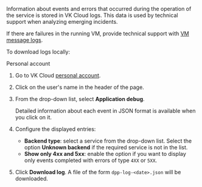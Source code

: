 Information about events and errors that occurred during the operation of the service is stored in VK Cloud logs. This data is used by technical support when analyzing emerging incidents.

<info>

If there are failures in the running VM, provide technical support with [VM message logs](/en/computing/iaas/service-management/vm/vm-console#vm_message_logs).

</info>

To download logs locally:

<tabs>
<tablist>
<tab>Personal account</tab>
</tablist>
<tabpanel>

1. Go to VK Cloud [personal account](https://msk.cloud.vk.com/app/en).
1. Click on the user's name in the header of the page.
1. From the drop-down list, select **Application debug**.

   <info>

   Detailed information about each event in JSON format is available when you click on it.

   </info>

1. Configure the displayed entries:

   - **Backend type**: select a service from the drop-down list. Select the option **Unknown backend** if the required service is not in the list.
   - **Show only 4хх and 5хх**: enable the option if you want to display only events completed with errors of type `4XX` or `5XX`.

1. Click **Download log**. A file of the form `dpp-log-<date>.json` will be downloaded.

</tabpanel>
</tabs>
